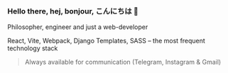 ### Hello there, hej, bonjour, こんにちは 👋

Philosopher, engineer and just a web-developer

React, Vite, Webpack,  Django Templates, SASS – the most frequent technology stack

> Always available for communication (Telegram, Instagram & Gmail)
